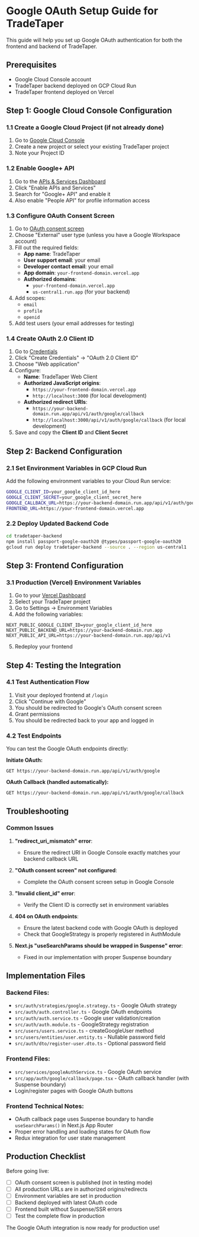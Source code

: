 # Google OAuth Setup Guide for TradeTaper

This guide will help you set up Google OAuth authentication for both the frontend and backend of TradeTaper.

## Prerequisites

- Google Cloud Console account
- TradeTaper backend deployed on GCP Cloud Run
- TradeTaper frontend deployed on Vercel

## Step 1: Google Cloud Console Configuration

### 1.1 Create a Google Cloud Project (if not already done)

1. Go to [Google Cloud Console](https://console.cloud.google.com/)
2. Create a new project or select your existing TradeTaper project
3. Note your Project ID

### 1.2 Enable Google+ API

1. Go to the [APIs & Services Dashboard](https://console.cloud.google.com/apis/dashboard)
2. Click "Enable APIs and Services"
3. Search for "Google+ API" and enable it
4. Also enable "People API" for profile information access

### 1.3 Configure OAuth Consent Screen

1. Go to [OAuth consent screen](https://console.cloud.google.com/apis/credentials/consent)
2. Choose "External" user type (unless you have a Google Workspace account)
3. Fill out the required fields:
   - **App name**: TradeTaper
   - **User support email**: your email
   - **Developer contact email**: your email
   - **App domain**: `your-frontend-domain.vercel.app`
   - **Authorized domains**: 
     - `your-frontend-domain.vercel.app`
     - `us-central1.run.app` (for your backend)
4. Add scopes:
   - `email`
   - `profile`
   - `openid`
5. Add test users (your email addresses for testing)

### 1.4 Create OAuth 2.0 Client ID

1. Go to [Credentials](https://console.cloud.google.com/apis/credentials)
2. Click "Create Credentials" → "OAuth 2.0 Client ID"
3. Choose "Web application"
4. Configure:
   - **Name**: TradeTaper Web Client
   - **Authorized JavaScript origins**:
     - `https://your-frontend-domain.vercel.app`
     - `http://localhost:3000` (for local development)
   - **Authorized redirect URIs**:
     - `https://your-backend-domain.run.app/api/v1/auth/google/callback`
     - `http://localhost:3000/api/v1/auth/google/callback` (for local development)
5. Save and copy the **Client ID** and **Client Secret**

## Step 2: Backend Configuration

### 2.1 Set Environment Variables in GCP Cloud Run

Add the following environment variables to your Cloud Run service:

```bash
GOOGLE_CLIENT_ID=your_google_client_id_here
GOOGLE_CLIENT_SECRET=your_google_client_secret_here
GOOGLE_CALLBACK_URL=https://your-backend-domain.run.app/api/v1/auth/google/callback
FRONTEND_URL=https://your-frontend-domain.vercel.app
```

### 2.2 Deploy Updated Backend Code

```bash
cd tradetaper-backend
npm install passport-google-oauth20 @types/passport-google-oauth20
gcloud run deploy tradetaper-backend --source . --region us-central1
```

## Step 3: Frontend Configuration

### 3.1 Production (Vercel) Environment Variables

1. Go to your [Vercel Dashboard](https://vercel.com/dashboard)
2. Select your TradeTaper project
3. Go to Settings → Environment Variables
4. Add the following variables:

```
NEXT_PUBLIC_GOOGLE_CLIENT_ID=your_google_client_id_here
NEXT_PUBLIC_BACKEND_URL=https://your-backend-domain.run.app
NEXT_PUBLIC_API_URL=https://your-backend-domain.run.app/api/v1
```

5. Redeploy your frontend

## Step 4: Testing the Integration

### 4.1 Test Authentication Flow

1. Visit your deployed frontend at `/login`
2. Click "Continue with Google"
3. You should be redirected to Google's OAuth consent screen
4. Grant permissions
5. You should be redirected back to your app and logged in

### 4.2 Test Endpoints

You can test the Google OAuth endpoints directly:

**Initiate OAuth:**
```
GET https://your-backend-domain.run.app/api/v1/auth/google
```

**OAuth Callback (handled automatically):**
```
GET https://your-backend-domain.run.app/api/v1/auth/google/callback
```

## Troubleshooting

### Common Issues

1. **"redirect_uri_mismatch" error**: 
   - Ensure the redirect URI in Google Console exactly matches your backend callback URL

2. **"OAuth consent screen" not configured**:
   - Complete the OAuth consent screen setup in Google Console

3. **"Invalid client_id" error**:
   - Verify the Client ID is correctly set in environment variables

4. **404 on OAuth endpoints**:
   - Ensure the latest backend code with Google OAuth is deployed
   - Check that GoogleStrategy is properly registered in AuthModule

5. **Next.js "useSearchParams should be wrapped in Suspense" error**:
   - Fixed in our implementation with proper Suspense boundary

## Implementation Files

### Backend Files:
- `src/auth/strategies/google.strategy.ts` - Google OAuth strategy
- `src/auth/auth.controller.ts` - Google OAuth endpoints
- `src/auth/auth.service.ts` - Google user validation/creation
- `src/auth/auth.module.ts` - GoogleStrategy registration
- `src/users/users.service.ts` - createGoogleUser method
- `src/users/entities/user.entity.ts` - Nullable password field
- `src/auth/dto/register-user.dto.ts` - Optional password field

### Frontend Files:
- `src/services/googleAuthService.ts` - Google OAuth service
- `src/app/auth/google/callback/page.tsx` - OAuth callback handler (with Suspense boundary)
- Login/register pages with Google OAuth buttons

### Frontend Technical Notes:
- OAuth callback page uses Suspense boundary to handle `useSearchParams()` in Next.js App Router
- Proper error handling and loading states for OAuth flow
- Redux integration for user state management

## Production Checklist

Before going live:

- [ ] OAuth consent screen is published (not in testing mode)
- [ ] All production URLs are in authorized origins/redirects
- [ ] Environment variables are set in production
- [ ] Backend deployed with latest OAuth code
- [ ] Frontend built without Suspense/SSR errors
- [ ] Test the complete flow in production

The Google OAuth integration is now ready for production use! 